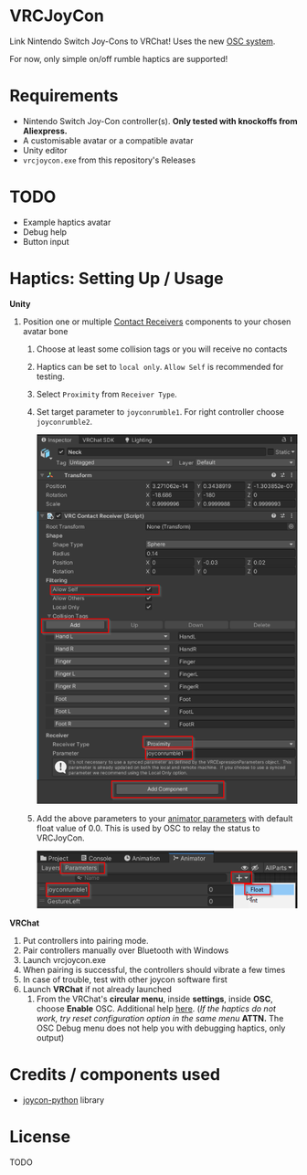 # VRCJoyCon

Link Nintendo Switch Joy-Cons to VRChat! Uses the new [OSC system](https://docs.vrchat.com/docs/osc-overview). 

For now, only simple on/off rumble haptics are supported!

# Requirements

 - Nintendo Switch Joy-Con controller(s). **Only tested with knockoffs from Aliexpress.**
 - A customisable avatar or a compatible avatar 
 - Unity editor
 - `vrcjoycon.exe` from this repository's Releases

# TODO
 - Example haptics avatar
 - Debug help
 - Button input

# Haptics: Setting Up / Usage

**Unity**
  1. Position one or multiple [Contact Receivers](https://docs.vrchat.com/docs/contacts#vrccontactreceiver) components to your chosen avatar bone
     1. Choose at least some collision tags or you will receive no contacts 
     2. Haptics can be set to `local only`. `Allow Self` is recommended for testing.
     3. Select `Proximity` from `Receiver Type`.
     4. Set target parameter to `joyconrumble1`. For right controller choose `joyconrumble2`. 

        ![componentdetails](images/help2.png)
     5. Add the above parameters to your [animator parameters](https://docs.vrchat.com/docs/animator-parameters) with default float value of 0.0. This is used by OSC to relay the status to VRCJoyCon.
        
        ![animator](images/help1.png)

**VRChat**
  1. Put controllers into pairing mode.
  2. Pair controllers manually over Bluetooth with Windows
  3. Launch vrcjoycon.exe
  4. When pairing is successful, the controllers should vibrate a few times
  5. In case of trouble, test with other joycon software first
  6. Launch **VRChat** if not already launched
     1. From the VRChat's **circular menu**, inside **settings**, inside **OSC**, choose **Enable** OSC. Additional help [here](https://docs.vrchat.com/docs/osc-overview#enabling-it).
      (*If the haptics do not work, try reset configuration option in the same menu* **ATTN.** The OSC Debug menu does not help you with debugging haptics, only output)

# Credits / components used
 - [joycon-python](https://github.com/tocoteron/joycon-python) library

# License
TODO